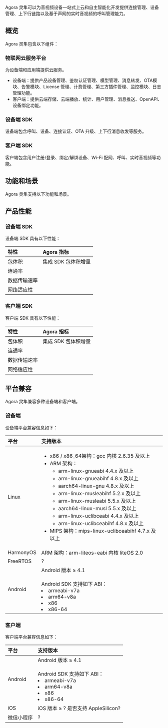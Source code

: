 Agora 灵隼可以为音视频设备一站式上云和自主智能化开发提供连接管理、设备管理、上下行链路以及基于声网的实时音视频的呼叫管理能力。

## 概览

Agora 灵隼包含以下组件：

### 物联网云服务平台

为设备端和应用端提供云服务。

- 设备端：提供产品设备管理、鉴权认证管理、模型管理、消息转发、OTA模块、告警模块、License 管理、计费管理、第三方插件管理、监控模块、日志管理功能。
- 客户端：提供云端存储、云端播放、统计、用户管理、消息推送、OpenAPI、设备绑定功能。

### 设备端 SDK

设备端包含呼叫、设备、连接认证、OTA 升级、上下行消息收发等服务。

### 客户端 SDK

客户端包含用户注册/登录、绑定/解绑设备、Wi-Fi 配网、呼叫、实时音视频等功能。


## 功能和场景

Agora 灵隼支持以下功能和场景。

## 产品性能

### 设备端 SDK

设备端 SDK 具有以下性能：

| 特性                      | Agora 指标                                                   |
| :------------------------ | :----------------------------------------------------------- |
| 包体积 | 集成 SDK 包体积增量  |
| 连通率                    |                                              |
| 数据传输速率              |                         |
| 网络适应性                |                                       |

### 客户端 SDK

客户端 SDK 具有以下性能：

| 特性                      | Agora 指标                                                   |
| :------------------------ | :----------------------------------------------------------- |
| 包体积 | 集成 SDK 包体积增量  |
| 连通率                    |                                              |
| 数据传输速率              |                         |
| 网络适应性                |                                       |


## 平台兼容

Agora 灵隼兼容多种设备端和客户端。

### 设备端

设备端平台兼容信息如下：

| 平台      | 支持版本                                                     |
| :-------- | :----------------------------------------------------------- |
| Linux     | <ul><li>x86 / x86_64架构：gcc 内核 2.6.35 及以上</li><li>ARM 架构：<ul><li>arm-linux-gnueabi 4.4.x 及以上</li><li>arm-linux-gnueabihf 4.8.x 及以上</li><li>aarch64-linux-gnu 4.8.x 及以上</li><li>arm-linux-musleabihf 5.2.x 及以上</li><li>arm-linux-musleabi 5.5.x 及以上</li><li>aarch64-linux-musl 5.5.x 及以上</li><li>arm-linux-uclibceabi 4.4.x 及以上</li><li>arm-linux-uclibceabihf 4.8.x 及以上</li></ul></li><li>MIPS 架构：mips-linux-uclibceabihf 4.7.x 及以上</li></ul> |
| HarmonyOS | ARM 架构：arm-liteos-eabi 内核 liteOS 2.0                    |
| FreeRTOS | ?                 |
| Android | Android 版本 ≥ 4.1    <br><br> Android SDK 支持如下 ABI：<li>armeabi-v7a</li>  <li>arm64-v8a</li> <li>x86</li>  <li>x86-64</li>                |	

### 客户端

客户端平台兼容信息如下：

| 平台      | 支持版本                                                     |
| :-------- | :----------------------------------------------------------- |
| Android | Android 版本 ≥ 4.1    <br><br> Android SDK 支持如下 ABI：<li>armeabi-v7a</li>  <li>arm64-v8a</li> <li>x86</li>  <li>x86-64</li>                |
| iOS | iOS 版本 ≥ ?   是否支持 AppleSilicon?               |
| 微信小程序 | ?               |	